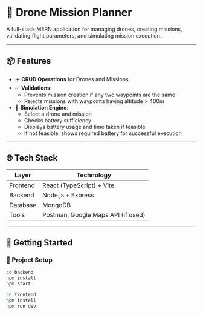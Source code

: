 # 🚁 Drone Mission Planner

A full-stack MERN application for managing drones, creating missions, validating flight parameters, and simulating mission execution.

---

## 📦 Features

- ✈️ **CRUD Operations** for Drones and Missions
- ✅ **Validations**:
  - Prevents mission creation if any two waypoints are the same
  - Rejects missions with waypoints having altitude > 400m
- 🔋 **Simulation Engine**:
  - Select a drone and mission
  - Checks battery sufficiency
  - Displays battery usage and time taken if feasible
  - If not feasible, shows required battery for successful execution

---

## 🌐 Tech Stack

| Layer    | Technology                         |
| -------- | ---------------------------------- |
| Frontend | React (TypeScript) + Vite          |
| Backend  | Node.js + Express                  |
| Database | MongoDB                            |
| Tools    | Postman, Google Maps API (if used) |

---

## 🚀 Getting Started

### 🔧 Project Setup

```bash
cd backend
npm install
npm start
```

```bash
cd frontend
npm install
npm run dev

```
